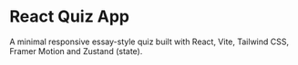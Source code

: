 # React Quiz App

A minimal responsive essay-style quiz built with React, Vite, Tailwind CSS, Framer Motion and Zustand (state).
